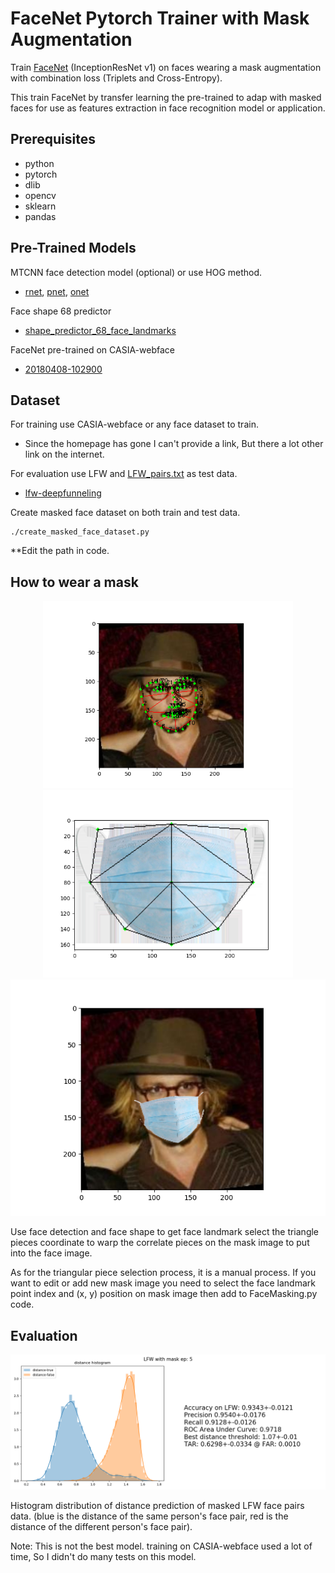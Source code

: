 # **FaceNet Pytorch Trainer with Mask Augmentation**

Train [FaceNet](https://github.com/timesler/facenet-pytorch) (InceptionResNet v1) on faces wearing a mask augmentation
with combination loss (Triplets and Cross-Entropy).

This train FaceNet by transfer learning the pre-trained to adap with masked faces for use as features extraction in 
face recognition model or application.

## Prerequisites

- python
- pytorch
- dlib
- opencv
- sklearn
- pandas

## Pre-Trained Models

MTCNN face detection model (optional) or use HOG method.
- [rnet](https://drive.google.com/file/d/12tSRNAdAaiYZq6dVqGCaLorqm366WTJm/view?usp=sharing),
  [pnet](https://drive.google.com/file/d/1aZHfcGghEJH2ngk-tnRTAFhXoZr1JtjD/view?usp=sharing), 
  [onet](https://drive.google.com/file/d/1m80Xd_PNhnZYYUHaah411Nxe2qIOeWCe/view?usp=sharing)
  
Face shape 68 predictor
- [shape_predictor_68_face_landmarks](https://drive.google.com/file/d/1my0izMAWl4XFl-6WwctYqFd7OWPzg0CD/view?usp=sharing)

FaceNet pre-trained on CASIA-webface
- [20180408-102900](https://drive.google.com/uc?export=download&id=12DYdlLesBl3Kk51EtJsyPS8qA7fErWDX)

## Dataset

For training use CASIA-webface or any face dataset to train.
- Since the homepage has gone I can't provide a link, But there a lot other link on the internet.

For evaluation use LFW and [LFW_pairs.txt](./Data/LFW/LFW_pairs.txt) as test data.
- [lfw-deepfunneling](http://vis-www.cs.umass.edu/lfw/lfw-deepfunneled.tgz)

Create masked face dataset on both train and test data.
  
    ./create_masked_face_dataset.py
**Edit the path in code.

## How to wear a mask

<div align="center">
  <img src="./doc/face_landmark.png" width="400">
  <img src="./doc/mask_landmark.png" width="400">
</div>
<div align="center">
  <img src="./doc/masked_face.png" width="600">
</div>

Use face detection and face shape to get face landmark select the triangle pieces coordinate to warp the correlate
pieces on the mask image to put into the face image.

As for the triangular piece selection process, it is a manual process. If you want to edit or add new mask image
you need to select the face landmark point index and (x, y) position on mask image then add to FaceMasking.py code.

## Evaluation

<div align="center">
  <img src="./doc/lfw-withmask_ep-5.png">
</div>

Histogram distribution of distance prediction of masked LFW face pairs data. (blue is the distance of the same person's 
face pair, red is the distance of the different person's face pair).

Note: This is not the best model. training on CASIA-webface used a lot of time, So I didn't do many tests on this model.